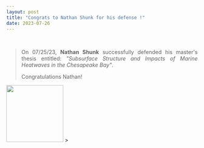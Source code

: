 ```yaml
---
layout: post
title: "Congrats to Nathan Shunk for his defense !"
date: 2023-07-26
---
```


<br>

<div style="text-align:justify" markdown="1">

> On 07/25/23, **Nathan Shunk** successfully defended his master's thesis entitled: <i>"Subsurface Structure and Impacts of Marine Heatwaves in the Chesapeake Bay"</i>.
>
> Congratulations Nathan!
>
> <figure>
<img src="{{ site.url }}{{ site.baseurl }}/images/teampic/nathan.jpg" class="img-responsive" width="150px" height="auto" />
> </figure>


</div>

